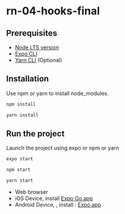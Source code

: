# rn-04-hooks-final

## Prerequisites
- [Node LTS version](https://nodejs.org/en/)
- [Expo CLI](https://docs.expo.dev/workflow/expo-cli/)
- [Yarn CLI](https://classic.yarnpkg.com/en/docs/install#mac-stable) (Optional)



## Installation

Use npm or yarn to install node_modules.

```bash
npm install
```
```bash
yarn install
```

## Run the project

Launch the project using expo or npm or yarn
```bash
expo start
```
```bash
npm start
```

```bash
yarn start
```

- Web browser
- iOS Device, install [Expo Go app](https://apps.apple.com/us/app/expo-go/id982107779)
- Android Device, , install : [Expo app](https://play.google.com/store/apps/details?id=host.exp.exponent&hl=fr&gl=US)
